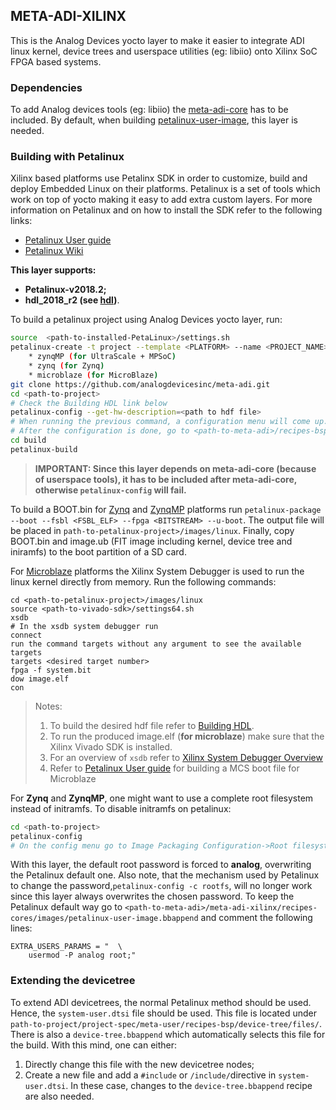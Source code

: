 ## META-ADI-XILINX

This is the Analog Devices yocto layer to make it easier to integrate ADI linux kernel, device trees and userspace utilities (eg: libiio) onto Xilinx SoC FPGA based systems.

### Dependencies

To add Analog devices tools (eg: libiio) the [meta-adi-core](https://github.com/analogdevicesinc/meta-adi/tree/master/meta-adi-core) has to be included. By default, when building [petalinux-user-image](https://github.com/analogdevicesinc/meta-adi/tree/master/meta-adi-xilinx/recipes-core/images/petalinux-user-image.bbappend), this layer is needed.

### Building with Petalinux

Xilinx based platforms use Petalinx SDK in order to customize, build and deploy Embedded Linux on their platforms. Petalinux is a set of tools which work on top of yocto making it easy to add extra custom layers. For more information on Petalinux and on how to install the SDK refer to the following links:

* [Petalinux User guide](https://www.xilinx.com/support/documentation/sw_manuals/xilinx2018_2/ug1144-petalinux-tools-reference-guide.pdf)
* [Petalinux Wiki](https://xilinx-wiki.atlassian.net/wiki/spaces/A/pages/18842250/PetaLinux)

**This layer supports:**

*  **Petalinux-v2018.2;**
*  **hdl_2018_r2 (see [hdl](https://github.com/analogdevicesinc/hdl/releases/tag/2018_r2))**.

To build a petalinux project using Analog Devices yocto layer, run:

```bash
source  <path-to-installed-PetaLinux>/settings.sh
petalinux-create -t project --template <PLATFORM> --name <PROJECT_NAME>, where <PLATFORM> is:
	* zynqMP (for UltraScale + MPSoC)
	* zynq (for Zynq)
	* microblaze (for MicroBlaze)
git clone https://github.com/analogdevicesinc/meta-adi.git
cd <path-to-project>
# Check the Building HDL link below
petalinux-config --get-hw-description=<path to hdf file>
# When running the previous command, a configuration menu will come up. Go to Yocto Settings->User layers and add the <path-to-meta-adi>/meta-adi-xilinx and <path-to-meta-adi>/meta-adi-core (Check the note below!!)
# After the configuration is done, go to <path-to-meta-adi>/recipes-bsp/device-tree and open the device-tree.bbappend file. In the file set the KERNEL_DTB variable to the one that fits your FPGA carrier and FMC card.
cd build
petalinux-build
```

>**IMPORTANT: Since this layer depends on meta-adi-core (because of userspace tools), it has to be included after meta-adi-core, otherwise `petalinux-config` will fail.**

To build a BOOT.bin for [Zynq](https://xilinx-wiki.atlassian.net/wiki/spaces/A/pages/18842549/Zynq-7000+SoC) and [ZynqMP](https://www.xilinx.com/products/silicon-devices/soc/zynq-ultrascale-mpsoc.html) platforms run `petalinux-package --boot --fsbl <FSBL_ELF> --fpga <BITSTREAM> --u-boot`.  The output file will be placed in `path-to-petalinux-project>/images/linux`. Finally, copy  BOOT.bin and image.ub (FIT image including kernel, device tree and iniramfs) to the boot partition of a SD card.

For [Microblaze](https://xilinx-wiki.atlassian.net/wiki/spaces/A/pages/18842560/MicroBlaze) platforms the Xilinx System Debugger is used to run the linux kernel directly from memory. Run the following commands:

```
cd <path-to-petalinux-project>/images/linux
source <path-to-vivado-sdk>/settings64.sh
xsdb
# In the xsdb system debugger run
connect
run the command targets without any argument to see the available targets
targets <desired target number>
fpga -f system.bit
dow image.elf
con
```

> Notes:
>
>1. To build the desired hdf file refer to [Building HDL](https://wiki.analog.com/resources/fpga/docs/build).
>2. To run the produced image.elf (**for microblaze**) make sure that the Xilinx Vivado SDK is installed.
>3. For an overview of `xsdb` refer to [Xilinx System Debugger Overview](https://www.xilinx.com/support/documentation/sw_manuals/xilinx2014_3/SDK_Doc/concepts/sdk_c_xsd_over.htm)
>4. Refer to  [Petalinux User guide](https://www.xilinx.com/support/documentation/sw_manuals/xilinx2018_2/ug1144-petalinux-tools-reference-guide.pdf) for building a MCS boot file for Microblaze


For **Zynq** and **ZynqMP**, one might want to use a complete root filesystem instead of initramfs. To disable initramfs on petalinux:

```bash
cd <path-to-project>
petalinux-config
# On the config menu go to Image Packaging Configuration->Root filesystem type and select SD card
```

With this layer, the default root password is forced to **analog**, overwriting the Petalinux default one. Also note, that the mechanism used by Petalinux to change the password,`petalinux-config -c rootfs`, will no longer work since this layer always overwrites the chosen password. To keep the Petalinux default way go to `<path-to-meta-adi>/meta-adi-xilinx/recipes-cores/images/petalinux-user-image.bbappend` and comment the following lines:

```
EXTRA_USERS_PARAMS = "  \
	usermod -P analog root;"
```

### Extending the devicetree

To extend ADI devicetrees, the normal Petalinux method should be used. Hence, the `system-user.dtsi` file should be used. This file is located under `path-to-project/project-spec/meta-user/recipes-bsp/device-tree/files/`. There is also a `device-tree.bbappend` which automatically selects this file for the build. With this mind, one can either:

 1. Directly change this file with the new devicetree nodes;
 2. Create a new file and add a `#include` or `/include/`directive in `system-user.dtsi`. In these case, changes to the `device-tree.bbappend` recipe are also needed.

